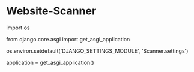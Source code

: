 # Website-Scanner
import os

from django.core.asgi import get_asgi_application

os.environ.setdefault('DJANGO_SETTINGS_MODULE', 'Scanner.settings')

application = get_asgi_application()

